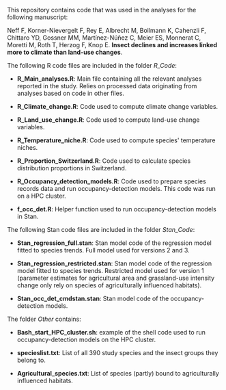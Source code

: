 This repository contains code that was used in the analyses for the following manuscript:

Neff F, Korner-Nievergelt F, Rey E, Albrecht M, Bollmann K, Cahenzli F, Chittaro YD, Gossner MM, Martínez-Núñez C, Meier ES, Monnerat C, Moretti M, Roth T, Herzog F, Knop E. **Insect declines and increases linked more to climate than land-use changes**.

The following R code files are included in the folder *R_Code*:

-   **R_Main_analyses.R**: Main file containing all the relevant analyses reported in the study. Relies on processed data originating from analyses based on code in other files.

-   **R_Climate_change.R**: Code used to compute climate change variables.

-   **R_Land_use_change.R**: Code used to compute land-use change variables.

-   **R_Temperature_niche.R**: Code used to compute species' temperature niches.

-   **R_Proportion_Switzerland.R**: Code used to calculate species distribution proportions in Switzerland.

-   **R_Occupancy_detection_models.R**: Code used to prepare species records data and run occupancy-detection models. This code was run on a HPC cluster.

-   **f_occ_det.R**: Helper function used to run occupancy-detection models in Stan.

The following Stan code files are included in the folder *Stan_Code*:

-   **Stan_regression_full.stan**: Stan model code of the regression model fitted to species trends. Full model used for versions 2 and 3.

-   **Stan_regression_restricted.stan**: Stan model code of the regression model fitted to species trends. Restricted model used for version 1 (parameter estimates for agricultural area and grassland-use intensity change only rely on species of agriculturally influenced habitats).

-   **Stan_occ_det_cmdstan.stan**: Stan model code of the occupancy-detection models.

The folder *Other* contains:

-   **Bash_start_HPC_cluster.sh**: example of the shell code used to run occupancy-detection models on the HPC cluster.

-   **specieslist.txt**: List of all 390 study species and the insect groups they belong to.

-   **Agricultural_species.txt**: List of species (partly) bound to agriculturally influenced habitats.
